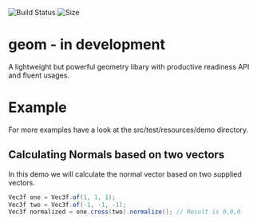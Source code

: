 ![Build Status](https://travis-ci.org/nickscha/geom.svg?branch=master) 
![Size](https://reposs.herokuapp.com/?path=nickscha/geom)

# geom - in development
A lightweight but powerful geometry libary with productive readiness API and fluent usages.


# Example

For more examples have a look at the src/test/resources/demo directory.

## Calculating Normals based on two vectors
In this demo we will calculate the normal vector based on two supplied vectors.
```java
Vec3f one = Vec3f.of(1, 1, 1);
Vec3f two = Vec3f.of(-1, -1, -1);
Vec3f normalized = one.cross(two).normalize(); // Result is 0,0,0
```

